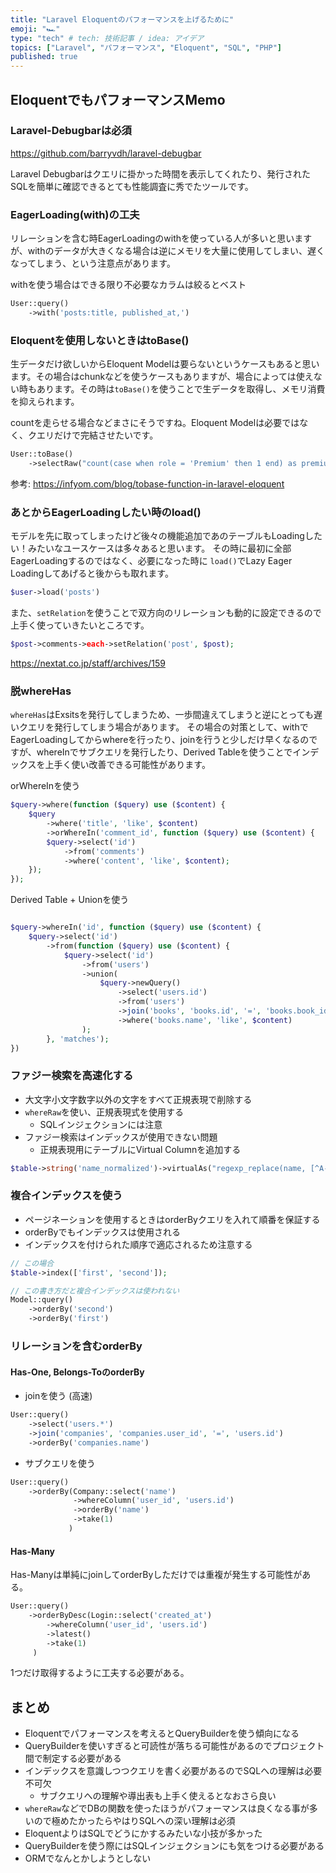 ```yaml
---
title: "Laravel Eloquentのパフォーマンスを上げるために"
emoji: "🏎️"
type: "tech" # tech: 技術記事 / idea: アイデア
topics: ["Laravel", "パフォーマンス", "Eloquent", "SQL", "PHP"]
published: true
---
```


## EloquentでもパフォーマンスMemo

### Laravel-Debugbarは必須

https://github.com/barryvdh/laravel-debugbar

Laravel Debugbarはクエリに掛かった時間を表示してくれたり、発行されたSQLを簡単に確認できるとても性能調査に秀でたツールです。

### EagerLoading(with)の工夫

リレーションを含む時EagerLoadingのwithを使っている人が多いと思いますが、withのデータが大きくなる場合は逆にメモリを大量に使用してしまい、遅くなってしまう、という注意点があります。

withを使う場合はできる限り不必要なカラムは絞るとベスト

```php
User::query()
	->with('posts:title, published_at,')
```

### Eloquentを使用しないときはtoBase()

生データだけ欲しいからEloquent Modelは要らないというケースもあると思います。その場合はchunkなどを使うケースもありますが、場合によっては使えない時もあります。その時は`toBase()`を使うことで生データを取得し、メモリ消費を抑えられます。

countを走らせる場合などまさにそうですね。Eloquent Modelは必要ではなく、クエリだけで完結させたいです。

```php
User::toBase()
	->selectRaw("count(case when role = 'Premium' then 1 end) as premium")
```

参考: https://infyom.com/blog/tobase-function-in-laravel-eloquent

### あとからEagerLoadingしたい時のload()

モデルを先に取ってしまったけど後々の機能追加であのテーブルもLoadingしたい！みたいなユースケースは多々あると思います。
その時に最初に全部EagerLoadingするのではなく、必要になった時に `load()`でLazy Eager Loadingしてあげると後からも取れます。

```php
$user->load('posts')
```

また、`setRelation`を使うことで双方向のリレーションも動的に設定できるので上手く使っていきたいところです。

```php
$post->comments->each->setRelation('post', $post);
```

https://nextat.co.jp/staff/archives/159

### 脱whereHas

`whereHas`はExsitsを発行してしまうため、一歩間違えてしまうと逆にとっても遅いクエリを発行してしまう場合があります。
その場合の対策として、withでEagerLoadingしてからwhereを行ったり、joinを行うと少しだけ早くなるのですが、whereInでサブクエリを発行したり、Derived Tableを使うことでインデックスを上手く使い改善できる可能性があります。

orWhereInを使う
```php
$query->where(function ($query) use ($content) {
	$query
		->where('title', 'like', $content)
		->orWhereIn('comment_id', function ($query) use ($content) {
		$query->select('id')
			->from('comments')
			->where('content', 'like', $content);
	});
});
```

Derived Table + Unionを使う
```php

$query->whereIn('id', function ($query) use ($content) {
	$query->select('id')
		->from(function ($query) use ($content) {
			$query->select('id')
				->from('users')
				->union(
					$query->newQuery()
						->select('users.id')
						->from('users')
						->join('books', 'books.id', '=', 'books.book_id')
						->where('books.name', 'like', $content)
				);
		}, 'matches');
})
```

### ファジー検索を高速化する

- 大文字小文字数字以外の文字をすべて正規表現で削除する
- `whereRaw`を使い、正規表現式を使用する
	- SQLインジェクションには注意
- ファジー検索はインデックスが使用できない問題
	- 正規表現用にテーブルにVirtual Columnを追加する

```php
$table->string('name_normalized')->virtualAs("regexp_replace(name, [^A-Za-z0-9], '')")->index()
```

### 複合インデックスを使う

- ページネーションを使用するときはorderByクエリを入れて順番を保証する
- orderByでもインデックスは使用される
- インデックスを付けられた順序で適応されるため注意する

```php
// この場合
$table->index(['first', 'second']);

// この書き方だと複合インデックスは使われない
Model::query()
	->orderBy('second')
	->orderBy('first')

```

### リレーションを含むorderBy

####  Has-One, Belongs-ToのorderBy

- joinを使う (高速)
```php
User::query()
	->select('users.*')
	->join('companies', 'companies.user_id', '=', 'users.id')
	->orderBy('companies.name')
```

- サブクエリを使う

```php
User::query()
	->orderBy(Company::select('name')
			  ->whereColumn('user_id', 'users.id')
			  ->orderBy('name')
			  ->take(1)
			 )
```

#### Has-Many

Has-Manyは単純にjoinしてorderByしただけでは重複が発生する可能性がある。

```php
User::query()
	->orderByDesc(Login::select('created_at')
		->whereColumn('user_id', 'users.id')
		->latest()
		->take(1)
	 )
```
1つだけ取得するように工夫する必要がある。

## まとめ

- Eloquentでパフォーマンスを考えるとQueryBuilderを使う傾向になる
- QueryBuilderを使いすぎると可読性が落ちる可能性があるのでプロジェクト間で制定する必要がある
- インデックスを意識しつつクエリを書く必要があるのでSQLへの理解は必要不可欠
	- サブクエリへの理解や導出表も上手く使えるとなおさら良い
- `whereRaw`などでDBの関数を使ったほうがパフォーマンスは良くなる事が多いので極めたかったらやはりSQLへの深い理解は必須
- EloquentよりはSQLでどうにかするみたいな小技が多かった
- QueryBuilderを使う際にはSQLインジェクションにも気をつける必要がある
- ORMでなんとかしようとしない
